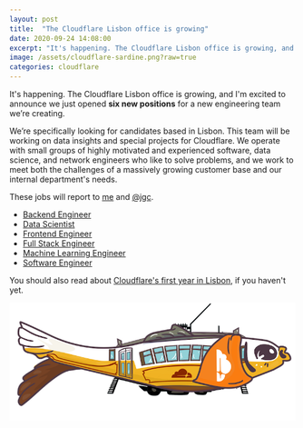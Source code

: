 ```yaml
---
layout: post
title:  "The Cloudflare Lisbon office is growing"
date: 2020-09-24 14:08:00
excerpt: "It's happening. The Cloudflare Lisbon office is growing, and I'm excited to announce we just opened six new positions for a new engineering team we’re creating."
image: /assets/cloudflare-sardine.png?raw=true
categories: cloudflare
---
```


It's happening. The Cloudflare Lisbon office is growing, and I'm excited to announce we just opened **six new positions** for a new engineering team we’re creating.

We’re specifically looking for candidates based in Lisbon. This team will be working on data insights and special projects for Cloudflare. We operate with small groups of highly motivated and experienced software, data science, and network engineers who like to solve problems, and we work to meet both the challenges of a massively growing customer base and our internal department's needs.

These jobs will report to [me][9] and [@jgc][8].

- [Backend Engineer][1]
- [Data Scientist][2]
- [Frontend Engineer][3]
- [Full Stack Engineer][4]
- [Machine Learning Engineer][5]
- [Software Engineer][6]

You should also read about [Cloudflare's first year in Lisbon][7], if you haven't yet.

![](/assets/cloudflare-sardine.png?raw=true)

[1]: https://boards.greenhouse.io/cloudflare/jobs/2343987?gh_jid=2343987
[2]: https://boards.greenhouse.io/cloudflare/jobs/2343997?gh_jid=2343997
[3]: https://boards.greenhouse.io/cloudflare/jobs/2343334?gh_jid=2343334
[4]: https://boards.greenhouse.io/cloudflare/jobs/2343973?gh_jid=2343973
[5]: https://boards.greenhouse.io/cloudflare/jobs/2344010?gh_jid=2344010
[6]: https://boards.greenhouse.io/cloudflare/jobs/2343249?gh_jid=2343249
[7]: https://blog.cloudflare.com/cloudflares-first-year-in-lisbon/
[8]: https://twitter.com/jgrahamc
[9]: https://twitter.com/celso
